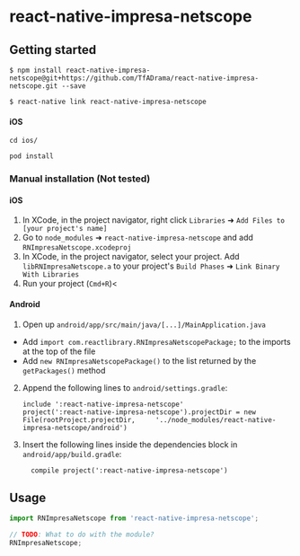 # react-native-impresa-netscope

## Getting started

`$ npm install react-native-impresa-netscope@git+https://github.com/TfADrama/react-native-impresa-netscope.git --save`

`$ react-native link react-native-impresa-netscope`

#### iOS
`cd ios/`

`pod install`


### Manual installation (Not tested)


#### iOS

1. In XCode, in the project navigator, right click `Libraries` ➜ `Add Files to [your project's name]`
2. Go to `node_modules` ➜ `react-native-impresa-netscope` and add `RNImpresaNetscope.xcodeproj`
3. In XCode, in the project navigator, select your project. Add `libRNImpresaNetscope.a` to your project's `Build Phases` ➜ `Link Binary With Libraries`
4. Run your project (`Cmd+R`)<

#### Android

1. Open up `android/app/src/main/java/[...]/MainApplication.java`
  - Add `import com.reactlibrary.RNImpresaNetscopePackage;` to the imports at the top of the file
  - Add `new RNImpresaNetscopePackage()` to the list returned by the `getPackages()` method
2. Append the following lines to `android/settings.gradle`:
  	```
  	include ':react-native-impresa-netscope'
  	project(':react-native-impresa-netscope').projectDir = new File(rootProject.projectDir, 	'../node_modules/react-native-impresa-netscope/android')
  	```
3. Insert the following lines inside the dependencies block in `android/app/build.gradle`:
  	```
      compile project(':react-native-impresa-netscope')
  	```


## Usage
```javascript
import RNImpresaNetscope from 'react-native-impresa-netscope';

// TODO: What to do with the module?
RNImpresaNetscope;
```
  
